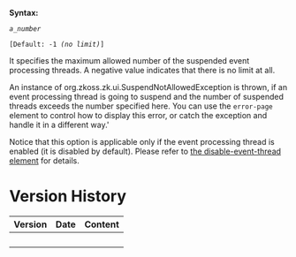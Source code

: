 **Syntax:**

<max-suspended-threads>*`a_number`*</max-suspended-threads>

`[Default: -1 `*`(no limit)`*`]`

It specifies the maximum allowed number of the suspended event
processing threads. A negative value indicates that there is no limit at
all.

An instance of
<javadoc>org.zkoss.zk.ui.SuspendNotAllowedException</javadoc> is thrown,
if an event processing thread is going to suspend and the number of
suspended threads exceeds the number specified here. You can use the
`error-page` element to control how to display this error, or catch the
exception and handle it in a different way.'

Notice that this option is applicable only if the event processing
thread is enabled (it is disabled by default). Please refer to [the
disable-event-thread
element](ZK_Configuration_Reference/zk.xml/The_system-config_Element/The_disable-event-thread_Element)
for details.

# Version History

| Version | Date | Content |
|---------|------|---------|
|         |      |         |

